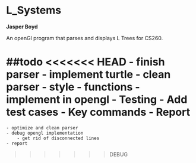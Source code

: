L_Systems
=========

__Jasper Boyd__ 

An openGl program that parses and displays L Trees for CS260.

##todo 
<<<<<<< HEAD
    - finish parser
        - implement turtle
    - clean parser
        - style
        - functions
    - implement in opengl
    - Testing 
        - Add test cases 
        - Key commands
    - Report
=======
    - optimize and clean parser
    - debug opengl implementation 
        - get rid of disconnected lines
    - report 
>>>>>>> DEBUG
